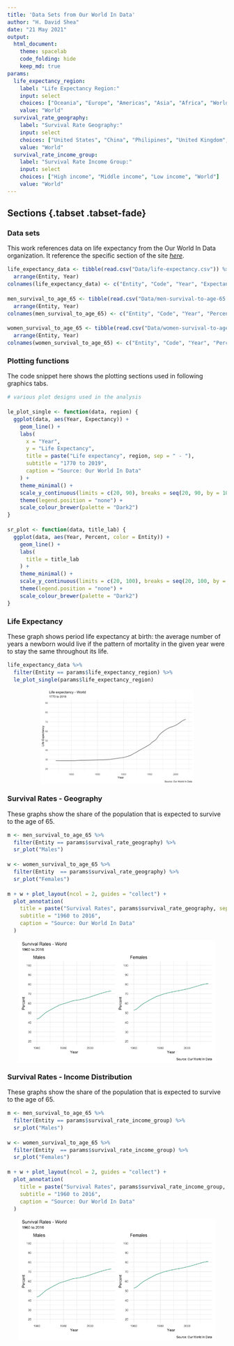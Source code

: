```yaml
---
title: 'Data Sets from Our World In Data'
author: "H. David Shea"
date: "21 May 2021"
output:
  html_document:
    theme: spacelab
    code_folding: hide
    keep_md: true
params:
  life_expectancy_region:
    label: "Life Expectancy Region:"
    input: select
    choices: ["Oceania", "Europe", "Americas", "Asia", "Africa", "World"]
    value: "World"
  survival_rate_geography:
    label: "Survival Rate Geography:"
    input: select
    choices: ["United States", "China", "Philipines", "United Kingdom", "European Union", "India", "World"]
    value: "World"
  survival_rate_income_group:
    label: "Survival Rate Income Group:"
    input: select
    choices: ["High income", "Middle income", "Low income", "World"]
    value: "World"
---
```





## Sections {.tabset .tabset-fade}

### Data sets

This work references data on life expectancy from the Our World In Data organization.  It reference the specific section of the site [_here_](https://ourworldindata.org/life-expectancy).


```r
life_expectancy_data <- tibble(read.csv("Data/life-expectancy.csv")) %>%
  arrange(Entity, Year)
colnames(life_expectancy_data) <- c("Entity", "Code", "Year", "Expectancy")

men_survival_to_age_65 <- tibble(read.csv("Data/men-survival-to-age-65.csv")) %>%
  arrange(Entity, Year)
colnames(men_survival_to_age_65) <- c("Entity", "Code", "Year", "Percent")

women_survival_to_age_65 <- tibble(read.csv("Data/women-survival-to-age-65.csv")) %>%
  arrange(Entity, Year)
colnames(women_survival_to_age_65) <- c("Entity", "Code", "Year", "Percent")
```

### Plotting functions

The code snippet here shows the plotting sections used in following graphics tabs.


```r
# various plot designs used in the analysis

le_plot_single <- function(data, region) {
  ggplot(data, aes(Year, Expectancy)) +
    geom_line() +
    labs(
      x = "Year", 
      y = "Life Expectancy",
      title = paste("Life expectancy", region, sep = " - "),
      subtitle = "1770 to 2019",
      caption = "Source: Our World In Data"
    ) +
    theme_minimal() +
    scale_y_continuous(limits = c(20, 90), breaks = seq(20, 90, by = 10)) + 
    theme(legend.position = "none") +
    scale_colour_brewer(palette = "Dark2")
}

sr_plot <- function(data, title_lab) {
  ggplot(data, aes(Year, Percent, color = Entity)) +
    geom_line() +
    labs(
      title = title_lab
    ) +
    theme_minimal() +
    scale_y_continuous(limits = c(20, 100), breaks = seq(20, 100, by = 10)) +
    theme(legend.position = "none") +
    scale_colour_brewer(palette = "Dark2")
}
```


### Life Expectancy

These graph shows period life expectancy at birth:  the average number of years a newborn would live if the pattern of mortality in the given year were to stay the same throughout its life.


```r
life_expectancy_data %>%
  filter(Entity == params$life_expectancy_region) %>%
  le_plot_single(params$life_expectancy_region)
```

<img src="life-expectancy-selectable_files/figure-html/life_expectancy_plot-1.png" width="70%" style="display: block; margin: auto;" />

### Survival Rates - Geography

These graphs show the share of the population that is expected to survive to the age of 65.


```r
m <- men_survival_to_age_65 %>%
  filter(Entity == params$survival_rate_geography) %>%
  sr_plot("Males")

w <- women_survival_to_age_65 %>%
  filter(Entity  == params$survival_rate_geography) %>%
  sr_plot("Females")

m + w + plot_layout(ncol = 2, guides = "collect") + 
  plot_annotation(
    title = paste("Survival Rates", params$survival_rate_geography, sep = " - "),
    subtitle = "1960 to 2016",
    caption = "Source: Our World In Data"
  )
```

<img src="life-expectancy-selectable_files/figure-html/survival_rate_geography-1.png" width="90%" style="display: block; margin: auto;" />

### Survival Rates - Income Distribution

These graphs show the share of the population that is expected to survive to the age of 65.


```r
m <- men_survival_to_age_65 %>%
  filter(Entity == params$survival_rate_income_group) %>%
  sr_plot("Males")

w <- women_survival_to_age_65 %>%
  filter(Entity  == params$survival_rate_income_group) %>%
  sr_plot("Females")

m + w + plot_layout(ncol = 2, guides = "collect") + 
  plot_annotation(
    title = paste("Survival Rates", params$survival_rate_income_group, sep = " - "),
    subtitle = "1960 to 2016",
    caption = "Source: Our World In Data"
  )
```

<img src="life-expectancy-selectable_files/figure-html/survival_rate_income-1.png" width="90%" style="display: block; margin: auto;" />
